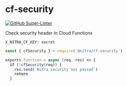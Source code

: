 # cf-security

[![GitHub Super-Linter](https://github.com/nitra/cf-security/workflows/npm-publish/badge.svg)](https://github.com/marketplace/actions/super-linter)

Check security header in Cloud Functions

```HTTP
X_NITRA_CF_KEY: secret
```

```JavaScript
const { cfSecurity } = require('@nitra/cf-security')

exports.function = async (req, res) => {
  if (!cfSecurity(req)) {
    res.send(`Nitra security not passed`)
    return
  }
```

